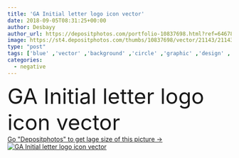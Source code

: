 ```yaml
---
title: 'GA Initial letter logo icon vector'
date: 2018-09-05T08:31:25+00:00
author: Desbayy
author_url: https://depositphotos.com/portfolio-10837698.html?ref=64678756
image: https://st4.depositphotos.com/thumbs/10837698/vector/21143/211431834/api_thumb_450.jpg?forcejpeg=true
type: "post"
tags: ['blue' ,'vector' ,'background' ,'circle' ,'graphic' ,'design' ,'space' ,'luxury' ,'business' ,'financial' ,'abstract' ,'black' ,'line' ,'card' ,'modern' ,'creative' ,'concept' ,'icon' ,'corporation' ,'elegant' ,'glamour' ,'connect' ,'visual' ,'lifestyle' ,'letter' ,'web' ,'rounded' ,'negative' ,'company' ,'marketing' ,'name' ,'outline' ,'linked' ,'contemporary' ,'management' ,'type' ,'logotype' ,'brand' ,'formal' ,'alphabet' ,'Loop' ,'trend' ,'consulting' ,'forever' ,'initial' ,'ga' ,'ga logo' ,'ga letter' ]
categories: 
  - negative
---
```

<div aling="center">
            <font size="60"> GA Initial letter logo icon vector</font>   
</div>
<div>
    <a href='https://st4.depositphotos.com/thumbs/10837698/vector/21143/211431834/api_thumb_450.jpg?forcejpeg=true?ref=64678756' target=_blank > Go "Depositphotos" to get lage size of this picture ->
        <img href='https://st4.depositphotos.com/thumbs/10837698/vector/21143/211431834/api_thumb_450.jpg?forcejpeg=true?ref=64678756' src='https://st4.depositphotos.com/10837698/21143/v/950/depositphotos_211431834-stock-illustration-initial-letter-logo-icon-vector.jpg?forcejpeg=true' alt='GA Initial letter logo icon vector' >
    </a>
</div>
